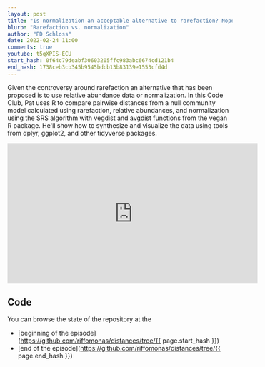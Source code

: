 ```yaml
---
layout: post
title: "Is normalization an acceptable alternative to rarefaction? Nope. (CC190)"
blurb: "Rarefaction vs. normalization"
author: "PD Schloss"
date: 2022-02-24 11:00
comments: true
youtube: t5qXPIS-ECU
start_hash: 0f64c79deabf30603205ffc983abc6674cd121b4
end_hash: 1738ceb3cb345b9545bdcb13b83139e1553cfd4d
---
```


Given the controversy around rarefaction an alternative that has been proposed is to use relative abundance data or normalization. In this Code Club, Pat uses R to compare pairwise distances from a null community model calculated using rarefaction, relative abundances, and normalization using the SRS algorithm with vegdist and avgdist functions from the vegan R package. He'll show how to synthesize and visualize the data using tools from dplyr, ggplot2, and other tidyverse packages.


<iframe style="margin: 0 auto;display:block;" width="560" height="315" src="https://www.youtube.com/embed/{{ page.youtube }}" frameborder="0" allow="accelerometer; autoplay; encrypted-media; gyroscope; picture-in-picture" allowfullscreen></iframe>


## Code

You can browse the state of the repository at the
* [beginning of the episode](https://github.com/riffomonas/distances/tree/{{ page.start_hash }})
* [end of the episode](https://github.com/riffomonas/distances/tree/{{ page.end_hash }})
